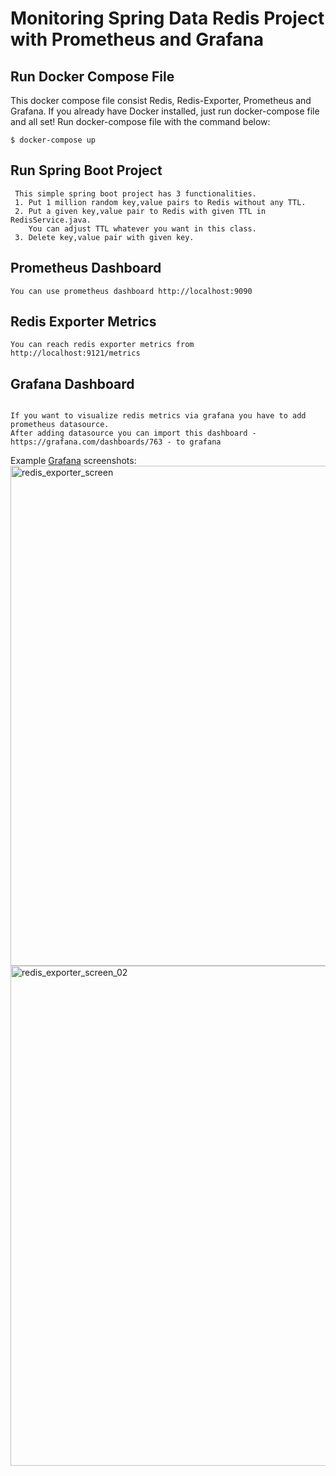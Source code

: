 # Monitoring Spring Data Redis Project with Prometheus and Grafana


Run Docker Compose File
----------------------
This docker compose file consist Redis, Redis-Exporter, Prometheus and Grafana.
If you already have Docker installed, just run docker-compose file and all set! Run docker-compose file with the command below:

    $ docker-compose up
    
Run Spring Boot Project
----------------------
```
 This simple spring boot project has 3 functionalities.
 1. Put 1 million random key,value pairs to Redis without any TTL.
 2. Put a given key,value pair to Redis with given TTL in RedisService.java.
    You can adjust TTL whatever you want in this class.
 3. Delete key,value pair with given key.
 ```

Prometheus Dashboard
----------------------
```
You can use prometheus dashboard http://localhost:9090
```

Redis Exporter Metrics 
----------------------
```
You can reach redis exporter metrics from http://localhost:9121/metrics
```

Grafana Dashboard
----------------------
```

If you want to visualize redis metrics via grafana you have to add prometheus datasource.
After adding datasource you can import this dashboard - https://grafana.com/dashboards/763 - to grafana
```

Example [Grafana](http://grafana.org/) screenshots:<br>
<img width="800" alt="redis_exporter_screen" src="https://cloud.githubusercontent.com/assets/1222339/19412031/897549c6-92da-11e6-84a0-b091f9deb81d.png"><br>
<img width="800" alt="redis_exporter_screen_02" src="https://cloud.githubusercontent.com/assets/1222339/19412041/dee6d7bc-92da-11e6-84f8-610c025d6182.png">
